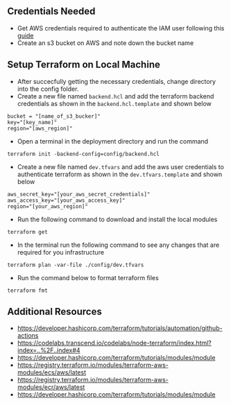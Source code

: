## Credentials Needed 
- Get AWS credentials required to authenticate the IAM user following this [guide](https://docs.aws.amazon.com/keyspaces/latest/devguide/access.credentials.html)
- Create an s3 bucket on AWS and note down the bucket name


## Setup Terraform on Local Machine
- After succecfully getting the necessary credentials, change directory into the config folder.
- Create a new file named `backend.hcl` and add the terraform backend credentials as shown in the `backend.hcl.template` and shown below
```
bucket = "[name_of_s3_bucker]"
key="[key_name]"
region="[aws_region]"
```
- Open a terminal in the deployment directory and run the command
```
terraform init -backend-config=config/backend.hcl
```
- Create a new file named `dev.tfvars` and add the aws user credentials to authenticate terraform  as shown in the `dev.tfvars.template` and shown below
```
aws_secret_key="[your_aws_secret_credentials]"
aws_access_key="[your_aws_access_key]"
region="[your_aws_region]"
```

- Run the following command to download and install the local modules

```
terraform get
```


- In the terminal run the following command to see any changes that are required for you infrastructure
```
terraform plan -var-file ./config/dev.tfvars
```

- Run the command below to format terraform files
```
terraform fmt

```

## Additional Resources 
- https://developer.hashicorp.com/terraform/tutorials/automation/github-actions
- https://codelabs.transcend.io/codelabs/node-terraform/index.html?index=..%2F..index#4
- https://developer.hashicorp.com/terraform/tutorials/modules/module
- https://registry.terraform.io/modules/terraform-aws-modules/ecs/aws/latest
- https://registry.terraform.io/modules/terraform-aws-modules/ecr/aws/latest
- https://developer.hashicorp.com/terraform/tutorials/modules/module
